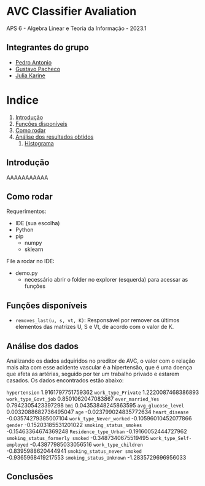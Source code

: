 # AVC Classifier Avaliation

APS 6 - Algebra Linear e Teoria da Informação - 2023.1

## Integrantes do grupo
* [Pedro Antonio](https://github.com/P-ASilva)
* [Gustavo Pacheco](https://github.com/gustavolp1)
* [Julia Karine](https://github.com/Juliakp1)

# Indice
1. [Introdução](#introdução)
4. [Funções disponíveis](#funções-disponíveis)
6. [Como rodar](#como-rodar)
7. [Análise dos resultados obtidos](#análise-dos-resultados-obtidos)
    1. [Histograma](#...)

## Introdução

AAAAAAAAAAA

## Como rodar

Requerimentos:
- IDE (sua escolha)
- Python
- pip
    - numpy
    - sklearn

File a rodar no IDE:
- demo.py
    - necessário abrir o folder no explorer (esquerda) para acessar as funções

## Funções disponíveis

* `removes_last(u, s, vt, K)`: Responsável por remover os últimos elementos das matrizes U, S e Vt, de acordo com o valor de K.


## Análise dos dados

Analizando os dados adquiridos no preditor de AVC, o valor com o relação mais alta com esse acidente vascular é a hipertensão, que é uma doença que afeta as artérias, seguido por ter um trabalho privado e estarem casados. Os dados encontrados estão abaixo:

`hypertension` 1.9161797751759362
 `work_type_Private` 1.2220087468386893
 `work_type_Govt_job` 0.8501062047083867
 `ever_married_Yes` 0.7942305423397298
 `bmi` 0.04353848245863595
 `avg_glucose_level` 0.0032088682736495047
 `age` -0.023799024835772634
 `heart_disease` -0.03574279385007104
 `work_type_Never_worked` -0.10596010452077866
 `gender` -0.15203185531201022
 `smoking_status_smokes` -0.15463364674369248
 `Residence_type_Urban` -0.19160052444727962
 `smoking_status_formerly smoked` -0.3487340675519495
 `work_type_Self-employed` -0.43877985033056516
 `work_type_children` -0.8395988620444941
 `smoking_status_never smoked` -0.9365968419217553
 `smoking_status_Unknown` -1.2835729696956033
 
## Conclusões



